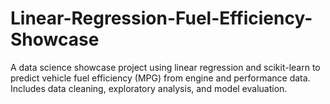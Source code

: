 # Linear-Regression-Fuel-Efficiency-Showcase
A data science showcase project using linear regression and scikit-learn to predict vehicle fuel efficiency (MPG) from engine and performance data. Includes data cleaning, exploratory analysis, and model evaluation.

